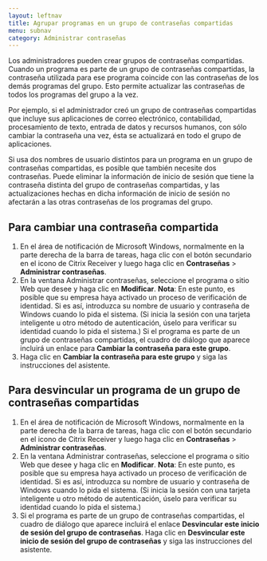 ```yaml
---
layout: leftnav
title: Agrupar programas en un grupo de contraseñas compartidas
menu: subnav
category: Administrar contraseñas
---
```


Los administradores pueden crear grupos de contraseñas compartidas. Cuando un programa es parte de un grupo de contraseñas compartidas, la contraseña utilizada para ese programa coincide con las contraseñas de los demás programas del grupo. Esto permite actualizar las contraseñas de todos los programas del grupo a la vez.

Por ejemplo, si el administrador creó un grupo de contraseñas compartidas que incluye sus aplicaciones de correo electrónico, contabilidad, procesamiento de texto, entrada de datos y recursos humanos, con sólo cambiar la contraseña una vez, ésta se actualizará en todo el grupo de aplicaciones.

Si usa dos nombres de usuario distintos para un programa en un grupo de contraseñas compartidas, es posible que también necesite dos contraseñas. Puede eliminar la información de inicio de sesión que tiene la contraseña distinta del grupo de contraseñas compartidas, y las actualizaciones hechas en dicha información de inicio de sesión no afectarán a las otras contraseñas de los programas del grupo.

## Para cambiar una contraseña compartida

1. En el área de notificación de Microsoft Windows, normalmente en la parte derecha de la barra de tareas, haga clic con el botón secundario en el icono de Citrix Receiver y luego haga clic en **Contraseñas** > **Administrar contraseñas**.
1. En la ventana Administrar contraseñas, seleccione el programa o sitio Web que desee y haga clic en **Modificar**.
**Nota**: En este punto, es posible que su empresa haya activado un proceso de verificación de identidad. Si es así, introduzca su nombre de usuario y contraseña de Windows cuando lo pida el sistema. (Si inicia la sesión con una tarjeta inteligente u otro método de autenticación, úselo para verificar su identidad cuando lo pida el sistema.) Si el programa es parte de un grupo de contraseñas compartidas, el cuadro de diálogo que aparece incluirá un enlace para **Cambiar la contraseña para este grupo**.
1. Haga clic en **Cambiar la contraseña para este grupo** y siga las instrucciones del asistente.

## Para desvincular un programa de un grupo de contraseñas compartidas

1. En el área de notificación de Microsoft Windows, normalmente en la parte derecha de la barra de tareas, haga clic con el botón secundario en el icono de Citrix Receiver y luego haga clic en **Contraseñas** > **Administrar contraseñas**.
1. En la ventana Administrar contraseñas, seleccione el programa o sitio Web que desee y haga clic en **Modificar**.
**Nota**: En este punto, es posible que su empresa haya activado un proceso de verificación de identidad. Si es así, introduzca su nombre de usuario y contraseña de Windows cuando lo pida el sistema. (Si inicia la sesión con una tarjeta inteligente u otro método de autenticación, úselo para verificar su identidad cuando lo pida el sistema.)
1. Si el programa es parte de un grupo de contraseñas compartidas, el cuadro de diálogo que aparece incluirá el enlace **Desvincular este inicio de sesión del grupo de contraseñas**.
Haga clic en **Desvincular este inicio de sesión del grupo de contraseñas** y siga las instrucciones del asistente.

